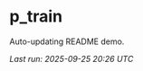 # p_train

Auto-updating README demo.

<!--START_SECTION:status-->
_Last run: 2025-09-25 20:26 UTC_
<!--END_SECTION:status-->



















































































































































































































































































































































































































































































































































































































































































































































































